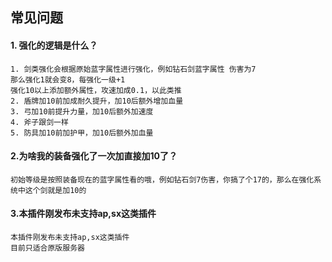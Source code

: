 ## 常见问题

#### 1. 强化的逻辑是什么？

```
1. 剑类强化会根据原始蓝字属性进行强化，例如钻石剑蓝字属性 伤害为7 
那么强化1就会变8，每强化一级+1
强化10以上添加额外属性，攻速加成0.1，以此类推
2. 盾牌加10前加成耐久提升，加10后额外增加血量
3. 弓加10前提升力量，加10后额外加速度
4. 斧子跟剑一样
5. 防具加10前加护甲，加10后额外加血量
```
#### 2.为啥我的装备强化了一次加直接加10了？
```
初始等级是按照装备现在的蓝字属性看的哦，例如钻石剑7伤害，你搞了个17的，那么在强化系统中这个剑就是加10的
```
#### 3.本插件刚发布未支持ap,sx这类插件
```
本插件刚发布未支持ap,sx这类插件
目前只适合原版服务器
```